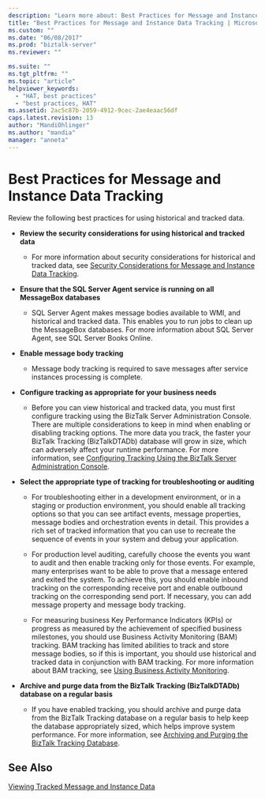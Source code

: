 ```yaml
---
description: "Learn more about: Best Practices for Message and Instance Data Tracking"
title: "Best Practices for Message and Instance Data Tracking | Microsoft Docs"
ms.custom: ""
ms.date: "06/08/2017"
ms.prod: "biztalk-server"
ms.reviewer: ""

ms.suite: ""
ms.tgt_pltfrm: ""
ms.topic: "article"
helpviewer_keywords: 
  - "HAT, best practices"
  - "best practices, HAT"
ms.assetid: 2ac5c87b-2059-4912-9cec-2ae4eaac56df
caps.latest.revision: 13
author: "MandiOhlinger"
ms.author: "mandia"
manager: "anneta"
---
```

# Best Practices for Message and Instance Data Tracking
Review the following best practices for using historical and tracked data.  
  
-   **Review the security considerations for using historical and tracked data**  
  
    -   For more information about security considerations for historical and tracked data, see [Security Considerations for Message and Instance Data Tracking](../core/security-considerations-for-message-and-instance-data-tracking.md).  
  
-   **Ensure that the SQL Server Agent service is running on all MessageBox databases**  
  
    -   SQL Server Agent makes message bodies available to WMI, and historical and tracked data. This enables you to run jobs to clean up the MessageBox databases. For more information about SQL Server Agent, see SQL Server Books Online.  
  
-   **Enable message body tracking**  
  
    -   Message body tracking is required to save messages after service instances processing is complete.  
  
-   **Configure tracking as appropriate for your business needs**  
  
    -   Before you can view historical and tracked data, you must first configure tracking using the BizTalk Server Administration Console. There are multiple considerations to keep in mind when enabling or disabling tracking options. The more data you track, the faster your BizTalk Tracking (BizTalkDTADb) database will grow in size, which can adversely affect your runtime performance. For more information, see [Configuring Tracking Using the BizTalk Server Administration Console](/previous-versions/).  
  
-   **Select the appropriate type of tracking for troubleshooting or auditing**  
  
    -   For troubleshooting either in a development environment, or in a staging or production environment, you should enable all tracking options so that you can see artifact events, message properties, message bodies and orchestration events in detail. This provides a rich set of tracked information that you can use to recreate the sequence of events in your system and debug your application.  
  
    -   For production level auditing, carefully choose the events you want to audit and then enable tracking only for those events. For example, many enterprises want to be able to prove that a message entered and exited the system. To achieve this, you should enable inbound tracking on the corresponding receive port and enable outbound tracking on the corresponding send port. If necessary, you can add message property and message body tracking.  
  
    -   For measuring business Key Performance Indicators (KPIs) or progress as measured by the achievement of specified business milestones, you should use Business Activity Monitoring (BAM) tracking. BAM tracking has limited abilities to track and store message bodies, so if this is important, you should use historical and tracked data  in conjunction with BAM tracking. For more information about BAM tracking, see [Using Business Activity Monitoring](../core/using-business-activity-monitoring.md).  
  
-   **Archive and purge data from the BizTalk Tracking (BizTalkDTADb) database on a regular basis**  
  
    -   If you have enabled tracking, you should archive and purge data from the BizTalk Tracking database on a regular basis to help keep the database appropriately sized, which helps improve system performance. For more information, see [Archiving and Purging the BizTalk Tracking Database](../core/archiving-and-purging-the-biztalk-tracking-database.md).  
  
## See Also  
 [Viewing Tracked Message and Instance Data](../core/viewing-tracked-message-and-instance-data.md)